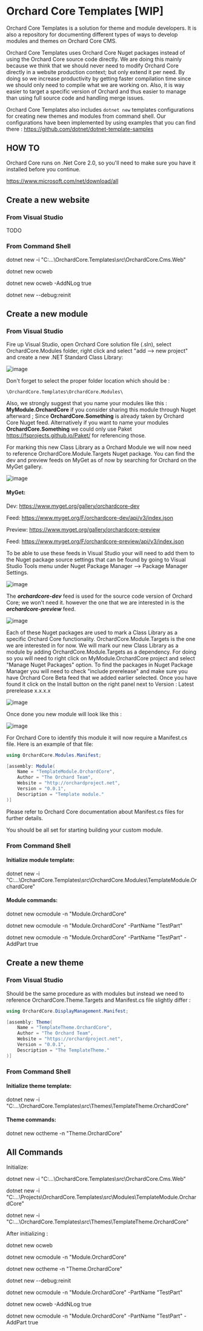 # Orchard Core Templates [WIP]

Orchard Core Templates is a solution for theme and module developers. It is also a repository for documenting different types of ways to develop modules and themes on Orchard Core CMS.

Orchard Core Templates uses Orchard Core Nuget packages instead of using the Orchard Core source code directly. We are doing this mainly because we think that we should never need to modify Orchard Core directly in a website production context; but only extend it per need. By doing so we increase productivity by getting faster compilation time since we should only need to compile what we are working on. Also, it is way easier to target a specific version of Orchard and thus easier to manage than using full source code and handling merge issues.

Orchard Core Templates also includes `dotnet new` templates configurations for creating new themes and modules from command shell. Our configurations have been implemented by using examples that you can find there : https://github.com/dotnet/dotnet-template-samples

## HOW TO

Orchard Core runs on .Net Core 2.0, so you'll need to make sure you have it installed before you continue.

https://www.microsoft.com/net/download/all

## Create a new website

### From Visual Studio

TODO

### From Command Shell

dotnet new -i "C:\...\OrchardCore.Templates\src\OrchardCore.Cms.Web"

dotnet new ocweb

dotnet new ocweb -AddNLog true

dotnet new --debug:reinit

## Create a new module

### From Visual Studio

Fire up Visual Studio, open Orchard Core solution file (.sln), select OrchardCore.Modules folder, right click and select "add --> new project" and create a new .NET Standard Class Library:

![image](https://user-images.githubusercontent.com/3228637/38450533-6c0fbc98-39ed-11e8-91a5-d26a1105b91a.png)

Don't forget to select the proper folder location which should be : 

```
\OrchardCore.Templates\OrchardCore.Modules\
```

Also, we strongly suggest that you name your modules like this : **MyModule.OrchardCore** if you consider sharing this module through Nuget afterward ; Since **OrchardCore.Something** is already taken by Orchard Core Nuget feed. Alternatively if you want to name your modules **OrchardCore.Something** we could only use Paket https://fsprojects.github.io/Paket/ for referencing those.

For marking this new Class Library as a Orchard Module we will now need to reference OrchardCore.Module.Targets Nuget package. You can find the dev and preview feeds on MyGet as of now by searching for Orchard on the MyGet gallery.

![image](https://user-images.githubusercontent.com/3228637/38450194-c617148a-39e7-11e8-95b0-2d35f43a6fad.png)

#### MyGet:

Dev: https://www.myget.org/gallery/orchardcore-dev

Feed: https://www.myget.org/F/orchardcore-dev/api/v3/index.json



Preview: https://www.myget.org/gallery/orchardcore-preview

Feed: https://www.myget.org/F/orchardcore-preview/api/v3/index.json



To be able to use these feeds in Visual Studio your will need to add them to the Nuget package source settings that can be found by going to Visual Studio Tools menu under Nuget Package Manager --> Package Manager Settings.

![image](https://user-images.githubusercontent.com/3228637/38450422-63670f1c-39eb-11e8-9c14-0743f0a4da42.png)

The ***orchardcore-dev*** feed is used for the source code version of Orchard Core; we won't need it. however the one that we are interested in is the ***orchardcore-preview*** feed. 

![image](https://user-images.githubusercontent.com/3228637/38450242-886933f6-39e8-11e8-896c-1f807e5530a0.png)

Each of these Nuget packages are used to mark a Class Library as a specific Orchard Core functionality. OrchardCore.Module.Targets is the one we are interested in for now. We will mark our new Class Library as a module by adding OrchardCore.Module.Targets as a dependency. For doing so you will need to right click on MyModule.OrchardCore project and select "Manage Nuget Packages" option. To find the packages in Nuget Package Manager you will need to check "include prerelease" and make sure you have Orchard Core Beta feed that we added earlier selected. Once you have found it click on the Install button on the right panel next to Version : Latest prerelease x.x.x.x

![image](https://user-images.githubusercontent.com/3228637/38450558-f4b83098-39ed-11e8-93c7-0fd9e5112dff.png)

Once done you new module will look like this : 

![image](https://user-images.githubusercontent.com/3228637/38450628-31c8e2b0-39ef-11e8-9de7-c15f0c6544c5.png)

For Orchard Core to identify this module it will now require a Manifest.cs file. Here is an example of that file:

```C#
using OrchardCore.Modules.Manifest;

[assembly: Module(
    Name = "TemplateModule.OrchardCore",
    Author = "The Orchard Team",
    Website = "http://orchardproject.net",
    Version = "0.0.1",
    Description = "Template module."
)]

```

Please refer to Orchard Core documentation about Manifest.cs files for further details.

You should be all set for starting building your custom module.

### From Command Shell

#### Initialize module template:

dotnet new -i "C:\...\OrchardCore.Templates\src\OrchardCore.Modules\TemplateModule.OrchardCore"

#### Module commands:

dotnet new ocmodule -n "Module.OrchardCore"

dotnet new ocmodule -n "Module.OrchardCore" -PartName "TestPart"

dotnet new ocmodule -n "Module.OrchardCore" -PartName "TestPart" -AddPart true

## Create a new theme

### From Visual Studio

Should be the same procedure as with modules but instead we need to reference OrchardCore.Theme.Targets and Manifest.cs file slightly differ : 

```C#
using OrchardCore.DisplayManagement.Manifest;

[assembly: Theme(
    Name = "TemplateTheme.OrchardCore",
    Author = "The Orchard Team",
    Website = "https://orchardproject.net",
    Version = "0.0.1",
    Description = "The TemplateTheme."
)]
```

### From Command Shell

#### Initialize theme template:

dotnet new -i "C:\...\OrchardCore.Templates\src\Themes\TemplateTheme.OrchardCore"

#### Theme commands:

dotnet new octheme -n "Theme.OrchardCore"



## All Commands

Initialize:

dotnet new -i "C:\...\OrchardCore.Templates\src\OrchardCore.Cms.Web"

dotnet new -i "C:\...\Projects\OrchardCore.Templates\src\Modules\TemplateModule.OrchardCore"

dotnet new -i "C:\...\OrchardCore.Templates\src\Themes\TemplateTheme.OrchardCore"



After initializing :

dotnet new ocweb

dotnet new ocmodule -n "Module.OrchardCore"

dotnet new octheme -n "Theme.OrchardCore"

dotnet new --debug:reinit

dotnet new ocmodule -n "Module.OrchardCore" -PartName "TestPart"

dotnet new ocweb -AddNLog true

dotnet new ocmodule -n "Module.OrchardCore" -PartName "TestPart" -AddPart true
